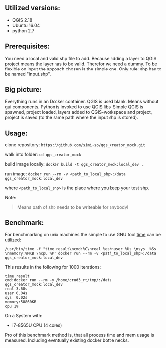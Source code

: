 Utilized versions:
------------------

* QGIS 2.18
* Ubuntu 16.04
* python 2.7

Prerequisites:
--------------

You need a local and valid shp file to add. Because adding a layer to QGIS project means the layer has to be valid.
Therefor we need a dummy. To be flexible on input the appoach chosen is the simple one. Only rule: shp has to be 
named "input.shp".

Big picture:
------------

Everything runs in an Docker container. QGIS is used blank. Means without gui components. Python is invoked to use QGIS libs. Simple QGIS is spawned,
project loaded, layers added to QGIS-workspace and project, project is saved (to the same path where the input shp is stored).

Usage:
------

clone repository:
`https://github.com/simi-so/qgs_creator_mock.git`

walk into folder:
`cd qgs_creator_mock`

build image locally:
`docker build -t qgs_creator_mock:local_dev .`

run image:
`docker run --rm -v <path_to_local_shp>:/data qgs_creator_mock:local_dev`

where `<path_to_local_shp>` is the place where you keep your test shp.

Note:

> Means path of shp needs to be writeable for anybody!

Benchmark:
----------

For benchmarking on unix machines the simple to use GNU tool [time](https://www.gnu.org/software/time/) can be utilized:

`/usr/bin/time -f "time result\ncmd:%C\nreal %es\nuser %Us \nsys  %Ss \nmemory:%MKB \ncpu %P" docker run --rm -v <path_to_local_shp>:/data qgs_creator_mock:local_dev`

This results in the following for 1000 iterations:

```
time result
cmd:docker run --rm -v /home/crud3_rt/tmp/:/data qgs_creator_mock:local_dev
real 3.68s
user 0.04s 
sys  0.02s 
memory:58860KB 
cpu 1%
```

On a System with:
* i7-8565U CPU (4 cores)

Pro of this benchmark method is, that all process time and mem usage is measured. Including eventually existing docker bottle necks.
